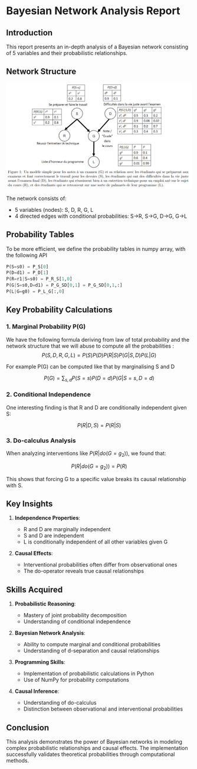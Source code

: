 # Bayesian Network Analysis Report

## Introduction
This report presents an in-depth analysis of a Bayesian network consisting of 5 variables and their probabilistic relationships.

## Network Structure
![Bayesian Network](bayesian_network.png)

The network consists of:
- 5 variables (nodes): S, D, R, G, L
- 4 directed edges with conditional probabilities: S→R, S→G, D→G, G→L

## Probability Tables
To be more efficient, we define the probability tables in numpy array, with the following API

```python
P(S=s0) = P_S[0]
P(D=d1) = P_D[1]
P(R=r1|S=s0) = P_R_S[1,0]
P(G|S=s0,D=d1) = P_G_SD[0,1] = P_G_SD[0,1,:]
P(L|G=g0) = P_L_G[:,0]
```

## Key Probability Calculations

### 1. Marginal Probability P(G)

We have the following formula deriving from law of total probability and the network structure that we will abuse to compute all the probabilities :
$$P(S,D,R,G,L) = P(S)P(D)P(R|S)P(G|S,D)P(L|G)$$

For example P(G) can be computed like that by marginalising S and D

$$P(G) = \sum_{s,d} P(S=s)P(D=d)P(G|S=s,D=d)$$

### 2. Conditional Independence

One interesting finding is that R and D are conditionally independent given S:

$$P(R|D,S) = P(R|S)$$

### 3. Do-calculus Analysis
When analyzing interventions like $P(R|do(G=g_2))$, we found that:

$$P(R|do(G=g_2)) = P(R)$$

This shows that forcing G to a specific value breaks its causal relationship with S.

## Key Insights

1. **Independence Properties**:
   - R and D are marginally independent
   - S and D are independent
   - L is conditionally independent of all other variables given G

2. **Causal Effects**:
   - Interventional probabilities often differ from observational ones
   - The do-operator reveals true causal relationships

## Skills Acquired

1. **Probabilistic Reasoning**:
   - Mastery of joint probability decomposition
   - Understanding of conditional independence

2. **Bayesian Network Analysis**:
   - Ability to compute marginal and conditional probabilities
   - Understanding of d-separation and causal relationships

3. **Programming Skills**:
   - Implementation of probabilistic calculations in Python
   - Use of NumPy for probability computations

4. **Causal Inference**:
   - Understanding of do-calculus
   - Distinction between observational and interventional probabilities

## Conclusion
This analysis demonstrates the power of Bayesian networks in modeling complex probabilistic relationships and causal effects. The implementation successfully validates theoretical probabilities through computational methods.